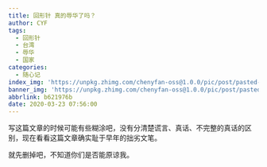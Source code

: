 ```yaml
---
title: 回形针 真的辱华了吗？
author: CYF
tags:
  - 回形针
  - 台湾
  - 辱华
  - 国家
categories:
  - 随心记
index_img: 'https://unpkg.zhimg.com/chenyfan-oss@1.0.0/pic/post/pasted-82.png'
banner_img: 'https://unpkg.zhimg.com/chenyfan-oss@1.0.0/pic/post/pasted-82.png'
abbrlink: b621976b
date: 2020-03-23 07:56:00
---
```



写这篇文章的时候可能有些糊涂吧，没有分清楚谎言、真话、不完整的真话的区别，现在看看这篇文章确实耻于早年的拙劣文笔。

<!--more-->

就先删掉吧，不知道你们是否能原谅我。
